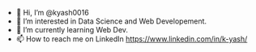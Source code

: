 - 👋 Hi, I’m @kyash0016
- 👀 I’m interested in Data Science and Web Developement.
- 🌱 I’m currently learning Web Dev.
- 📫 How to reach me on LinkedIn https://www.linkedin.com/in/k-yash/

<!---
kyash0016/kyash0016 is a ✨ special ✨ repository because its `README.md` (this file) appears on your GitHub profile.
You can click the Preview link to take a look at your changes.
--->
